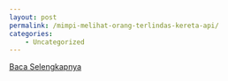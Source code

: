 ```yaml
---
layout: post
permalink: /mimpi-melihat-orang-terlindas-kereta-api/
categories:
    - Uncategorized
---
```


[Baca Selengkapnya](/03)